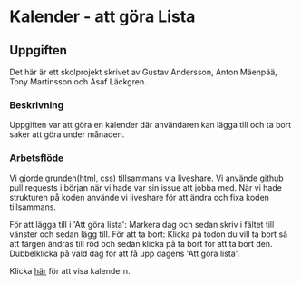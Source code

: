 # Kalender - att göra Lista

## Uppgiften 
Det här är ett skolprojekt skrivet av Gustav Andersson, Anton Mäenpää, Tony Martinsson och Asaf Läckgren. 

### Beskrivning
Uppgiften var att göra en kalender där användaren kan lägga till och ta bort saker att göra under månaden. 

### Arbetsflöde
Vi gjorde grunden(html, css) tillsammans via liveshare.
Vi använde github pull requests i början när vi hade var sin issue att jobba med. 
När vi hade strukturen på koden använde vi liveshare för att ändra och fixa koden tillsammans.

För att lägga till i 'Att göra lista': Markera dag och sedan skriv i fältet till vänster och sedan lägg till.
För att ta bort: Klicka på todon du vill ta bort så att färgen ändras till röd och sedan klicka på ta bort för att ta bort den.
Dubbelklicka på vald dag för att få upp dagens 'Att göra lista'.

Klicka [här](https://intradastingly.github.io/Calender-to-do/) för att visa kalendern. 
